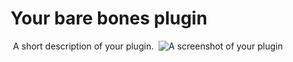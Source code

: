 # Your bare bones plugin
 A short description of your plugin.
 ![A screenshot of your plugin](https://upload.wikimedia.org/wikipedia/commons/7/73/FirePlugin.png)
